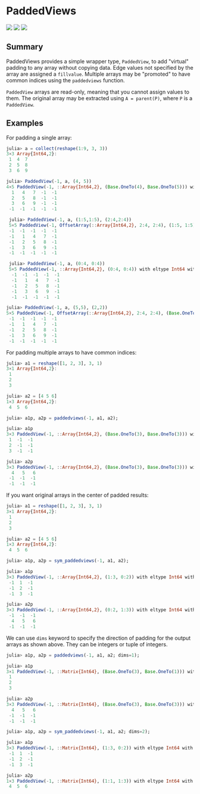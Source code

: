 # PaddedViews

[![][action-img]][action-url]
[![][pkgeval-img]][pkgeval-url]
[![][codecov-img]][codecov-url]

## Summary

PaddedViews provides a simple wrapper type, `PaddedView`, to add
"virtual" padding to any array without copying data. Edge values not
specified by the array are assigned a `fillvalue`.  Multiple arrays
may be "promoted" to have common indices using the `paddedviews`
function.

`PaddedView` arrays are read-only, meaning that you cannot assign
values to them. The original array may be extracted using `A =
parent(P)`, where `P` is a `PaddedView`.

## Examples

For padding a single array:

```julia
julia> a = collect(reshape(1:9, 3, 3))
3×3 Array{Int64,2}:
 1  4  7
 2  5  8
 3  6  9

julia> PaddedView(-1, a, (4, 5))
4×5 PaddedView(-1, ::Array{Int64,2}, (Base.OneTo(4), Base.OneTo(5))) with eltype Int64:
  1   4   7  -1  -1
  2   5   8  -1  -1
  3   6   9  -1  -1
 -1  -1  -1  -1  -1

 julia> PaddedView(-1, a, (1:5,1:5), (2:4,2:4))
 5×5 PaddedView(-1, OffsetArray(::Array{Int64,2}, 2:4, 2:4), (1:5, 1:5)) with eltype Int64 with indices 1:5×1:5:
 -1  -1  -1  -1  -1
 -1   1   4   7  -1
 -1   2   5   8  -1
 -1   3   6   9  -1
 -1  -1  -1  -1  -1

 julia> PaddedView(-1, a, (0:4, 0:4))
 5×5 PaddedView(-1, ::Array{Int64,2}, (0:4, 0:4)) with eltype Int64 with indices 0:4×0:4:
  -1  -1  -1  -1  -1
  -1   1   4   7  -1
  -1   2   5   8  -1
  -1   3   6   9  -1
  -1  -1  -1  -1  -1

julia> PaddedView(-1, a, (5,5), (2,2))
5×5 PaddedView(-1, OffsetArray(::Array{Int64,2}, 2:4, 2:4), (Base.OneTo(5), Base.OneTo(5))) with eltype Int64:
 -1  -1  -1  -1  -1
 -1   1   4   7  -1
 -1   2   5   8  -1
 -1   3   6   9  -1
 -1  -1  -1  -1  -1
```

For padding multiple arrays to have common indices:

```julia
julia> a1 = reshape([1, 2, 3], 3, 1)
3×1 Array{Int64,2}:
 1
 2
 3

julia> a2 = [4 5 6]
1×3 Array{Int64,2}:
 4  5  6

julia> a1p, a2p = paddedviews(-1, a1, a2);

julia> a1p
3×3 PaddedView(-1, ::Array{Int64,2}, (Base.OneTo(3), Base.OneTo(3))) with eltype Int64:
 1  -1  -1
 2  -1  -1
 3  -1  -1

julia> a2p
3×3 PaddedView(-1, ::Array{Int64,2}, (Base.OneTo(3), Base.OneTo(3))) with eltype Int64:
  4   5   6
 -1  -1  -1
 -1  -1  -1
```

If you want original arrays in the center of padded results:

```julia
julia> a1 = reshape([1, 2, 3], 3, 1)
3×1 Array{Int64,2}:
 1
 2
 3

julia> a2 = [4 5 6]
1×3 Array{Int64,2}:
 4  5  6

julia> a1p, a2p = sym_paddedviews(-1, a1, a2);

julia> a1p
3×3 PaddedView(-1, ::Array{Int64,2}, (1:3, 0:2)) with eltype Int64 with indices 1:3×0:2:
 -1  1  -1
 -1  2  -1
 -1  3  -1

julia> a2p
3×3 PaddedView(-1, ::Array{Int64,2}, (0:2, 1:3)) with eltype Int64 with indices 0:2×1:3:
 -1  -1  -1
  4   5   6
 -1  -1  -1
```


We can use `dims` keyword to specify the direction of padding for the output arrays as shown above. They can be integers or tuple of integers.

```julia
julia> a1p, a2p = paddedviews(-1, a1, a2; dims=1);

julia> a1p
3×1 PaddedView(-1, ::Matrix{Int64}, (Base.OneTo(3), Base.OneTo(1))) with eltype Int64:
 1
 2
 3

julia> a2p
3×3 PaddedView(-1, ::Matrix{Int64}, (Base.OneTo(3), Base.OneTo(3))) with eltype Int64:
  4   5   6
 -1  -1  -1
 -1  -1  -1

julia> a1p, a2p = sym_paddedviews(-1, a1, a2; dims=2);

julia> a1p
3×3 PaddedView(-1, ::Matrix{Int64}, (1:3, 0:2)) with eltype Int64 with indices 1:3×0:2:
 -1  1  -1
 -1  2  -1
 -1  3  -1

julia> a2p
1×3 PaddedView(-1, ::Matrix{Int64}, (1:1, 1:3)) with eltype Int64 with indices 1:1×1:3:
 4  5  6
```


<!-- badges and urls -->

[pkgeval-img]: https://juliaci.github.io/NanosoldierReports/pkgeval_badges/P/PaddedViews.svg
[pkgeval-url]: https://juliaci.github.io/NanosoldierReports/pkgeval_badges/report.html
[action-img]: https://github.com/JuliaArrays/PaddedViews.jl/workflows/CI/badge.svg
[action-url]: https://github.com/JuliaArrays/PaddedViews.jl/actions
[codecov-img]: https://codecov.io/github/JuliaArrays/PaddedViews.jl/coverage.svg?branch=master
[codecov-url]: https://codecov.io/github/JuliaArrays/PaddedViews.jl?branch=master
